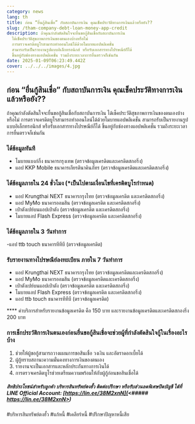 ```yaml
---
category: news
lang: th
title: ก่อน “ยื่นกู้สินเชื่อ” กับสถาบันการเงิน คุณเช็คประวัติทางการเงินแล้วหรือยัง??
slug: /tham-company-debt-loan-money-app-credit
description: ถ้าคุณกำลังตัดสินใจจะยื่นขอกู้สินเชื่อกับสถาบันการเงิน
  ได้เช็คประวัติสุขภาพการเงินของตนเองบ้างหรือไม่
  การตรวจเครดิตบูโรสามารถทำออนไลน์ได้ด้วยโมบายแอปพลิเคชั่น
  สามารถรับเป็นรายงานรูปแบบอิเล็กทรอนิกส์ หรือรับเอกสารทางไปรษณีย์ก็ได้
  ขึ้นอยู่กับช่องทางแอปพลิเคชั่น รวมถึงระยะเวลาการยื่นตรวจก็เช่นกัน
date: 2025-01-09T06:23:49.442Z
cover: ../../../images/4.jpg
---
```

## ก่อน “ยื่นกู้สินเชื่อ” กับสถาบันการเงิน คุณเช็คประวัติทางการเงินแล้วหรือยัง??

ถ้าคุณกำลังตัดสินใจจะยื่นขอกู้สินเชื่อกับสถาบันการเงิน ได้เช็คประวัติสุขภาพการเงินของตนเองบ้างหรือไม่ การตรวจเครดิตบูโรสามารถทำออนไลน์ได้ด้วยโมบายแอปพลิเคชั่น สามารถรับเป็นรายงานรูปแบบอิเล็กทรอนิกส์ หรือรับเอกสารทางไปรษณีย์ก็ได้ ขึ้นอยู่กับช่องทางแอปพลิเคชั่น รวมถึงระยะเวลาการยื่นตรวจก็เช่นกัน

### ได้ข้อมูลทันที

* โมบายแบงก์กิ้ง ธนาคารกรุงเทพ (ตรวจข้อมูลเครดิตและเครดิตสกอริ่ง)
* แอป KKP Mobile ธนาคารเกียรตินาคินภัทร (ตรวจข้อมูลเครดิตและเครดิตสกอริ่ง)

### ได้ข้อมูลภายใน 24 ชั่วโมง (*เป็นไปตามเงื่อนไขที่เครดิตบูโรกำหนด)

* แอป Krungthai NEXT ธนาคารกรุงไทย (ตรวจข้อมูลเครดิต และเครดิตสกอริ่ง)
* แอป MyMo ธนาคารออมสิน (ตรวจข้อมูลเครดิต และเครดิตสกอริ่ง)
* เป๋าตังเปย์บนแอปเป๋าตัง (ตรวจข้อมูลเครดิต และเครดิตสกอริ่ง)
* โมบายแอป Flash Express (ตรวจข้อมูลเครดิต และเครดิตสกอริ่ง)

### ได้ข้อมูลภายใน 3 วันทำการ

\-แอป ttb touch ธนาคารทีทีบี (ตรวจข้อมูลเครดิต)

### รับรายงานทางไปรษณีย์ลงทะเบียน ภายใน 7 วันทำการ

* แอป Krungthai NEXT ธนาคารกรุงไทย (ตรวจข้อมูลเครดิตและเครดิตสกอริ่ง)
* แอป MyMo ธนาคารออมสิน (ตรวจข้อมูลเครดิตและเครดิตสกอริ่ง)
* เป๋าตังเปย์บนแอปเป๋าตัง (ตรวจข้อมูลเครดิต และเครดิตสกอริ่ง)
* โมบายแอป Flash Express (ตรวจข้อมูลเครดิต และเครดิตสกอริ่ง)
* แอป ttb touch ธนาคารทีทีบี (ตรวจข้อมูลเครดิต)

\*\*\*\* ค่าบริการสำหรับรายงานข้อมูลเครดิต คือ 150 บาท และรายงานข้อมูลเครดิตและเครดิตสกองริ่ง 200 บาท

### การเช็กประวัติการเงินตนเองก่อนยื่นขอกู้สินเชื่อจะช่วยผู้ที่กำลังตัดสินใจกู้ในเรื่องอะไรบ้าง

1. ช่วยให้ผู้ขอกู้สามารถวางแผนการขอสินเชื่อ วงเงิน และอัตราดอกเบี้ยได้
2. ผู้กู้ทราบสถานะความมั่นคงทางการเงินของตนเอง
3. รายงานจะเป็นเอกสารและหลักประกันทางการเงินได้
4. การตรวจเครดิตบูโรช่วยเตรียมความพร้อมให้กับผู้กู้ก่อนขอสินเชื่อได้

##### สิทธิประโยชน์สำหรับลูกค้า บริหารสินทรัพย์ตงฮั้ว ติดต่อปรึกษา หรือรับส่วนลดพิเศษปิดบัญชี ได้ที่ LINE Official Account: [https://lin.ee/38M2xnN](<##### https://lin.ee/38M2xnN>)

\#บริหารสินทรัพย์ตงฮั้ว #แก้หนี้ #เคลียร์หนี้ #ปรึกษาปัญหาหนี้เสีย